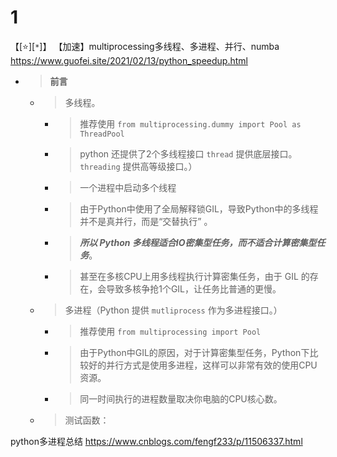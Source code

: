 
# 1

【[:star:][`*`]】 【加速】multiprocessing多线程、多进程、并行、numba https://www.guofei.site/2021/02/13/python_speedup.html
- > **前言**
  * > 多线程。
    + > 推荐使用 `from multiprocessing.dummy import Pool as ThreadPool`
    + > python 还提供了2个多线程接口 `thread` 提供底层接口。`threading` 提供高等级接口。）
    + > 一个进程中启动多个线程
    + > 由于Python中使用了全局解释锁GIL，导致Python中的多线程并不是真并行，而是“交替执行” 。
    + > ***所以 Python 多线程适合IO密集型任务，而不适合计算密集型任务***。
    + > 甚至在多核CPU上用多线程执行计算密集任务，由于 GIL 的存在，会导致多核争抢1个GIL，让任务比普通的更慢。
  * > 多进程（Python 提供 `mutliprocess` 作为多进程接口。）
    + > 推荐使用 `from multiprocessing import Pool`
    + > 由于Python中GIL的原因，对于计算密集型任务，Python下比较好的并行方式是使用多进程，这样可以非常有效的使用CPU资源。
    + > 同一时间执行的进程数量取决你电脑的CPU核心数。
  * > 测试函数：

python多进程总结 https://www.cnblogs.com/fengf233/p/11506337.html
